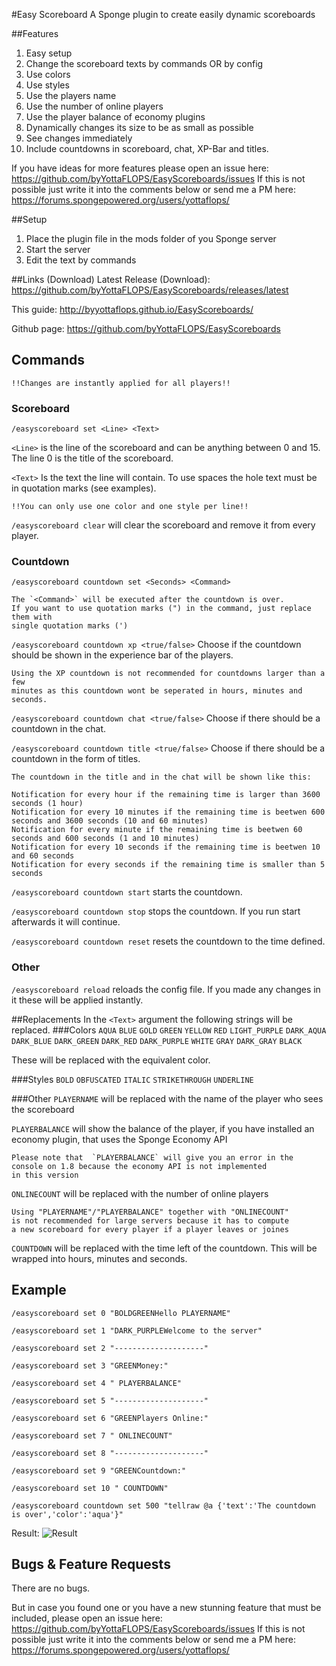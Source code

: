 #Easy Scoreboard
A Sponge plugin to create easily dynamic scoreboards

##Features
1. Easy setup
2. Change the scoreboard texts by commands OR by config
3. Use colors
4. Use styles
5. Use the players name
6. Use the number of online players
7. Use the player balance of economy plugins
8. Dynamically changes its size to be as small as possible
9. See changes immediately
10. Include countdowns in scoreboard, chat, XP-Bar and titles.

If you have ideas for more features please open an issue here:
https://github.com/byYottaFLOPS/EasyScoreboards/issues
If this is not possible just write it into the comments below or send me a PM here: 
https://forums.spongepowered.org/users/yottaflops/

##Setup
1. Place the plugin file in the mods folder of you Sponge server
2. Start the server
3. Edit the text by commands

##Links (Download)
Latest Release (Download): https://github.com/byYottaFLOPS/EasyScoreboards/releases/latest

This guide: http://byyottaflops.github.io/EasyScoreboards/

Github page: https://github.com/byYottaFLOPS/EasyScoreboards

## Commands
    !!Changes are instantly applied for all players!!

### Scoreboard

`/easyscoreboard set <Line> <Text>`

`<Line>` is the line of the scoreboard and can be anything between 0 and 15. The line 0 is the title of the scoreboard.

`<Text>` Is the text the line will contain. To use spaces the hole text must be in quotation marks (see examples).

    !!You can only use one color and one style per line!!

`/easyscoreboard clear` will clear the scoreboard and remove it from every player.

### Countdown

`/easyscoreboard countdown set <Seconds> <Command>`

    The `<Command>` will be executed after the countdown is over.
    If you want to use quotation marks (") in the command, just replace them with
    single quotation marks (')


`/easyscoreboard countdown xp <true/false>` Choose if the countdown should be shown in the experience bar of the players.

    Using the XP countdown is not recommended for countdowns larger than a few 
    minutes as this countdown wont be seperated in hours, minutes and seconds.

`/easyscoreboard countdown chat <true/false>` Choose if there should be a countdown in the chat.

`/easyscoreboard countdown title <true/false>` Choose if there should be a countdown in the form of titles.

    The countdown in the title and in the chat will be shown like this:
    
    Notification for every hour if the remaining time is larger than 3600 seconds (1 hour)
    Notification for every 10 minutes if the remaining time is beetwen 600 seconds and 3600 seconds (10 and 60 minutes)
    Notification for every minute if the remaining time is beetwen 60 seconds and 600 seconds (1 and 10 minutes)
    Notification for every 10 seconds if the remaining time is beetwen 10 and 60 seconds
    Notification for every seconds if the remaining time is smaller than 5 seconds


`/easyscoreboard countdown start` starts the countdown.

`/easyscoreboard countdown stop` stops the countdown. If you run start afterwards it will continue.

`/easyscoreboard countdown reset` resets the countdown to the time defined.


### Other

`/easyscoreboard reload` reloads the config file. If you made any changes in it these will be applied instantly.


##Replacements
In the `<Text>` argument the following strings will
be replaced.
###Colors
`AQUA`
`BLUE`
`GOLD`
`GREEN`
`YELLOW`
`RED`
`LIGHT_PURPLE`
`DARK_AQUA`
`DARK_BLUE`
`DARK_GREEN`
`DARK_RED`
`DARK_PURPLE`
`WHITE`
`GRAY`
`DARK_GRAY`
`BLACK`

These will be replaced with the equivalent color.

###Styles
`BOLD`
`OBFUSCATED`
`ITALIC`
`STRIKETHROUGH`
`UNDERLINE`

###Other
`PLAYERNAME` will be replaced with the name of the player
who sees the scoreboard

`PLAYERBALANCE` will show the balance of the player, if you have installed an economy plugin, that uses the Sponge Economy API

    Please note that  `PLAYERBALANCE` will give you an error in the 
    console on 1.8 because the economy API is not implemented
    in this version

`ONLINECOUNT` will be replaced with the number of online players

    Using "PLAYERNAME"/"PLAYERBALANCE" together with "ONLINECOUNT"
    is not recommended for large servers because it has to compute
    a new scoreboard for every player if a player leaves or joines
    
`COUNTDOWN` will be replaced with the time left of the countdown. This will be wrapped into hours, minutes and seconds.

## Example
`/easyscoreboard set 0 "BOLDGREENHello PLAYERNAME"`

`/easyscoreboard set 1 "DARK_PURPLEWelcome to the server"`

`/easyscoreboard set 2 "--------------------"`

`/easyscoreboard set 3 "GREENMoney:"`

`/easyscoreboard set 4 " PLAYERBALANCE"`

`/easyscoreboard set 5 "--------------------"`

`/easyscoreboard set 6 "GREENPlayers Online:"`

`/easyscoreboard set 7 " ONLINECOUNT"`

`/easyscoreboard set 8 "--------------------"`

`/easyscoreboard set 9 "GREENCountdown:"`

`/easyscoreboard set 10 " COUNTDOWN"`

`/easyscoreboard countdown set 500 "tellraw @a {'text':'The countdown is over','color':'aqua'}"`

Result:
![Result](https://github.com/byYottaFLOPS/EasyScoreboards/blob/master/screenshots/screenshot.png?raw=true)

## Bugs & Feature Requests
There are no bugs.

But in case you found one or you have a new stunning feature that must be included, please open an issue here: 
https://github.com/byYottaFLOPS/EasyScoreboards/issues
If this is not possible just write it into the comments below or send me a PM here:
https://forums.spongepowered.org/users/yottaflops/